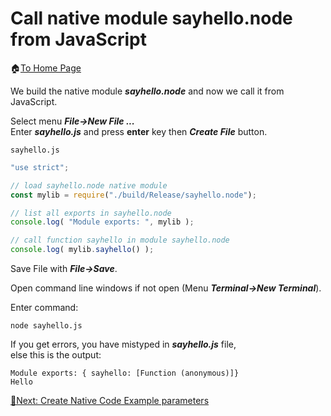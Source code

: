 # Call native module sayhello.node from JavaScript

🏠[To Home Page](README.md)

We build the native module ***sayhello.node*** and now we call it from JavaScript. <br>

Select menu ***File->New File ...***<br>
Enter ***sayhello.js*** and press **enter** key then ***Create File*** button.<br>

```sayhello.js```
```javascript
"use strict";

// load sayhello.node native module
const mylib = require("./build/Release/sayhello.node");

// list all exports in sayhello.node
console.log( "Module exports: ", mylib );

// call function sayhello in module sayhello.node
console.log( mylib.sayhello() );
```

Save File with ***File->Save***.<br>

Open command line windows if not open (Menu ***Terminal->New Terminal***).<br>

Enter command:
```
node sayhello.js
```
If you get errors, you have mistyped in ***sayhello.js*** file,<br>
else this is the output:<br>
```
Module exports: { sayhello: [Function (anonymous)]}
Hello
```

[🧾Next: Create Native Code Example parameters ](parameters.md)<br>

